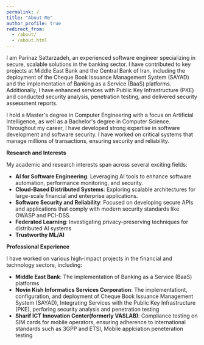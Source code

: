```yaml
---
permalink: /
title: "About Me"
author_profile: true
redirect_from: 
  - /about/
  - /about.html
---
```



I am Parinaz Sattarzadeh, an experienced software engineer specializing in secure, scalable solutions in the banking sector. I have contributed to key projects at Middle East Bank and the Central Bank of Iran, including the deployment of the Cheque Book Issuance Management System (SAYAD) and the implementation of Banking as a Service (BaaS) platforms. Additionally, I have enhanced services with Public Key Infrastructure (PKE) and conducted security analysis, penetration testing, and delivered security assessment reports.

I hold a Master's degree in Computer Engineering with a focus on Artificial Intelligence, as well as a Bachelor's degree in Computer Science. Throughout my career, I have developed strong expertise in software development and software security. I have worked on critical systems that manage millions of transactions, ensuring security and reliability.

**Research and Interests**

My academic and research interests span across several exciting fields:
- **AI for Software Engineering**:  Leveraging AI tools to enhance software automation, performance monitoring, and security.
- **Cloud-Based Distributed Systems**: Exploring scalable architectures for large-scale financial and enterprise applications.
- **Software Security and Reliability**: Focused on developing secure APIs and applications that comply with modern security standards like OWASP and PCI-DSS.
- **Federated Learning**: Investigating privacy-preserving techniques for distributed AI systems
- **Trustworthy ML/AI**

**Professional Experience**

I have worked on various high-impact projects in the financial and technology sectors, including:

- **Middle East Bank**: The implementation of Banking as a Service (BaaS) platforms 
- **Novin Kish Informatics Services Corporation**: The implementationt, configuration, and deployment  of Cheque Book Issuance Management System (SAYAD), Integrating Services  with the Public Key Infrastructure (PKE), 
perforing security analysis and penetration testing
- **Sharif ICT Innovation Center(formerly VASLAB)**:  Compliance testing on SIM cards for mobile operators, ensuring adherence to international standards such as 3GPP and ETSI, Mobile applciation peneteration testing



